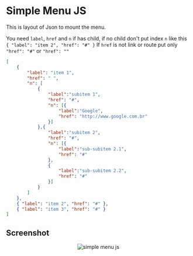 # Simple Menu JS



This is layout of Json to mount the menu.

You need `label`, `href` and `n` if has child, if no child don't put index `n` like this `{ "label": "item 2", "href": "#" }`
If `href` is not link or route put only `"href": "#"` or `"href": ""`

```json
[
    { 
        "label": "item 1", 
        "href": " ",
        "n": [
            {
                "label":"subitem 1", 
                "href": "#",
                "n": [{
                    "label":"Google",
                    "href": "http://www.google.com.br"
                }]
            },{
                "label":"subitem 2", 
                "href": "#",
                "n": [{
                    "label":"sub-subitem 2.1",
                    "href": "#"
                },
                {
                    "label":"sub-subitem 2.2",
                    "href": "#"
                }]
            }
        ]
    },
    { "label": "item 2", "href": "#" },
    { "label": "item 3", "href": "#" }
]
```

## Screenshot

<div style="text-align:center">
	<img src="https://sambrmg.github.io/simpleMenuJS/docs/simpleMenuJS.png" alt="simple menu js">
</div>
